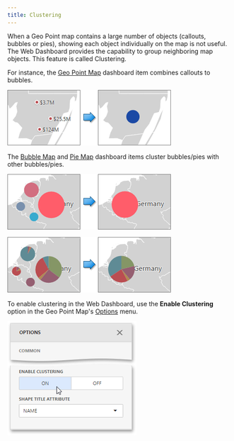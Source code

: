 ```yaml
---
title: Clustering
---
```

When a Geo Point map contains a large number of objects (callouts, bubbles or pies), showing each object individually on the map is not useful. The Web Dashboard provides the capability to group neighboring map objects. This feature is called Clustering.

For instance, the [Geo Point Map](../../../../../dashboard-for-web/articles/web-dashboard-designer-mode/designing-dashboard-items/geo-point-maps/geo-point-map.md) dashboard item combines callouts to bubbles.

![wdd-geopoint-map-clusters](../../../../images/Img125449.png)

The [Bubble Map](../../../../../dashboard-for-web/articles/web-dashboard-designer-mode/designing-dashboard-items/geo-point-maps/bubble-map.md) and [Pie Map](../../../../../dashboard-for-web/articles/web-dashboard-designer-mode/designing-dashboard-items/geo-point-maps/pie-map.md) dashboard items cluster bubbles/pies with other bubbles/pies.

![wdd-bubble-map-clusters](../../../../images/Img125445.png)

![wdd-pie-map-clusters](../../../../images/Img125447.png)

To enable clustering in the Web Dashboard, use the **Enable Clustering** option in the Geo Point Map's [Options](../../../../../dashboard-for-web/articles/web-dashboard-designer-mode/ui-elements/dashboard-item-menu.md) menu.

![wdd-maps-enable-clustering](../../../../images/Img125448.png)